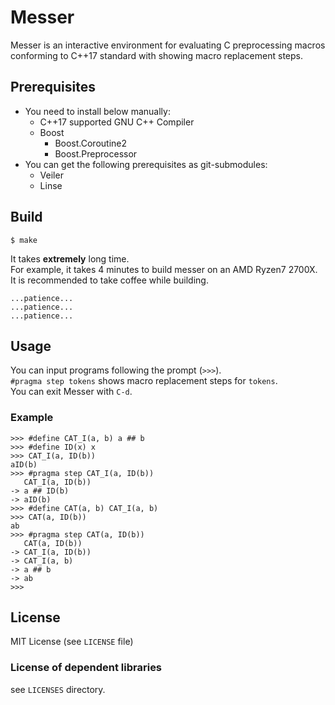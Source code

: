 # Messer

Messer is an interactive environment for evaluating C preprocessing macros conforming to C++17 standard with showing macro replacement steps.

## Prerequisites

- You need to install below manually:
    - C++17 supported GNU C++ Compiler
    - Boost
        - Boost.Coroutine2
        - Boost.Preprocessor
- You can get the following prerequisites as git-submodules:
    - Veiler
    - Linse

## Build

```shell-session
$ make
```

It takes **extremely** long time.  
For example, it takes 4 minutes to build messer on an AMD Ryzen7 2700X.  
It is recommended to take coffee while building.

```
...patience...
...patience...
...patience...
```

## Usage

You can input programs following the prompt (`>>>`).  
`#pragma step tokens` shows macro replacement steps for `tokens`.  
You can exit Messer with `C-d`.

### Example

```
>>> #define CAT_I(a, b) a ## b
>>> #define ID(x) x
>>> CAT_I(a, ID(b))
aID(b)
>>> #pragma step CAT_I(a, ID(b))
   CAT_I(a, ID(b))
-> a ## ID(b)
-> aID(b)
>>> #define CAT(a, b) CAT_I(a, b)
>>> CAT(a, ID(b))
ab
>>> #pragma step CAT(a, ID(b))
   CAT(a, ID(b))
-> CAT_I(a, ID(b))
-> CAT_I(a, b)
-> a ## b
-> ab
>>> 
```

## License

MIT License (see `LICENSE` file)

### License of dependent libraries

see `LICENSES` directory.
